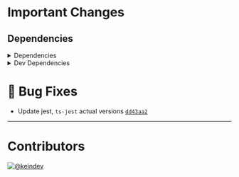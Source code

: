 # Important Changes

## Dependencies

<details>
<summary>Dependencies</summary>

- Changed **[standard-shared-config](https://www.npmjs.com/package/standard-shared-config)** from `^4.0.14` to `^4.0.15`

</details>

<details>
<summary>Dev Dependencies</summary>

- Changed **[changelog-guru](https://www.npmjs.com/package/changelog-guru)** from `^4.0.5` to `^4.0.6`
- Changed **[cspell](https://www.npmjs.com/package/cspell)** from `^5.19.7` to `^5.20.0`
- Changed **[figma-portal](https://www.npmjs.com/package/figma-portal)** from `^1.0.1` to `^1.0.2`
- Bumped **[@tagproject/vscode-shared-config](https://www.npmjs.com/package/@tagproject/vscode-shared-config)** from `^1.2.7` to `^2.0.0`

</details>

# :bug: Bug Fixes

- Update jest, `ts-jest` actual versions [`dd43aa2`](https://github.com/tagproject/ts-library-shared-config/commit/dd43aa29710c5bd08fef6435f5781e64f7345fdb)

---

# Contributors

[![@keindev](https://avatars.githubusercontent.com/u/4527292?v=4&s=40)](https://github.com/keindev)

